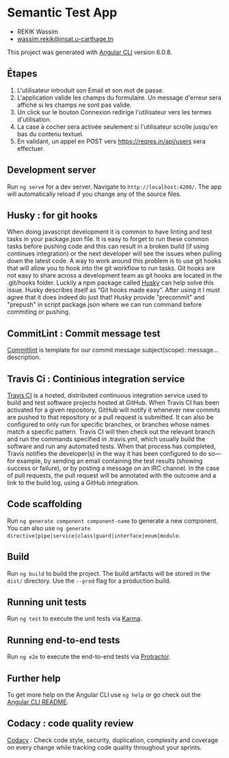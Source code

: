 # Semantic Test App
- REKIK Wassim
- wassim.rekik@insat.u-carthage.tn

This project was generated with [Angular CLI](https://github.com/angular/angular-cli) version 6.0.8.

## Étapes

1. L'utilisateur introduit son Email et son mot de passe.
2. L'application valide les champs du formulaire. Un message d'erreur sera affiché si les champs ne sont pas valide.
3. Un click sur le bouton Connexion redirige l'utilisateur vers les termes d'utilisation.
4. La case à cocher sera activée seulement si l'utilisateur scrolle jusqu'en bas du contenu textuel.
5. En validant, un appel en POST vers https://reqres.in/api/users sera effectuer. 

## Development server

Run `ng serve` for a dev server. Navigate to `http://localhost:4200/`. The app will automatically reload if you change any of the source files.

## Husky : for git hooks

When doing javascript development it is common to have linting and test tasks in your package.json file.
It is easy to forget to run these common tasks before pushing code and this can result in a broken build (if using continues integration) or the next developer will see the issues when pulling down the latest code.
A way to work around this problem is to use git hooks that will allow you to hook into the git workflow to run tasks. Git hooks are not easy to share across a development team as git hooks are located in the .git/hooks folder.
Luckily a npm package called [Husky](https://github.com/typicode/husky) can help solve this issue. Husky describes itself as “Git hooks made easy”. After using it I must agree that it does indeed do just that!
Husky provide "precommit" and "prepush" in script package.json where we can run command before commiting or pushing.

## CommitLint : Commit message test

[Commitlint](https://github.com/marionebl/commitlint) is template for our commit message subject(scope): message... description.

## Travis Ci : Continious integration service

[Travis CI](https://travis-ci.org/) is a hosted, distributed continuous integration service used to build and test software projects hosted at GitHub.
When Travis CI has been activated for a given repository, GitHub will notify it whenever new commits are pushed to that repository or a pull request is submitted. It can also be configured to only run for specific branches, or branches whose names match a specific pattern. Travis CI will then check out the relevant branch and run the commands specified in .travis.yml, which usually build the software and run any automated tests. When that process has completed, Travis notifies the developer(s) in the way it has been configured to do so—for example, by sending an email containing the test results (showing success or failure), or by posting a message on an IRC channel. In the case of pull requests, the pull request will be annotated with the outcome and a link to the build log, using a GitHub integration.

## Code scaffolding

Run `ng generate component component-name` to generate a new component. You can also use `ng generate directive|pipe|service|class|guard|interface|enum|module`.

## Build

Run `ng build` to build the project. The build artifacts will be stored in the `dist/` directory. Use the `--prod` flag for a production build.

## Running unit tests

Run `ng test` to execute the unit tests via [Karma](https://karma-runner.github.io).

## Running end-to-end tests

Run `ng e2e` to execute the end-to-end tests via [Protractor](http://www.protractortest.org/).

## Further help

To get more help on the Angular CLI use `ng help` or go check out the [Angular CLI README](https://github.com/angular/angular-cli/blob/master/README.md).

## Codacy : code quality review

[Codacy](https://www.codacy.com) : Check code style, security, duplication, complexity and coverage on every change while tracking code quality throughout your sprints.
